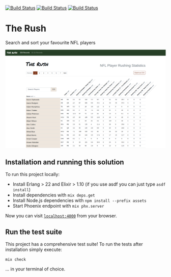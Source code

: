[![Build Status](https://github.com/alanvardy/the_rush/workflows/Unit%20Tests/badge.svg)](https://github.com/alanvardy/the_rush) 
[![Build Status](https://github.com/alanvardy/the_rush/workflows/Dialyzer/badge.svg)](https://github.com/alanvardy/the_rush) 
[![Build Status](https://github.com/alanvardy/the_rush/workflows/Cypress/badge.svg)](https://github.com/alanvardy/the_rush) 

# The Rush

Search and sort your favourite NFL players

![Watch the video](the_rush.png)

## Installation and running this solution

To run this project locally:

  * Install Erlang > 22 and Elixir > 1.10 (if you use asdf you can just type `asdf install`)
  * Install dependencies with `mix deps.get`
  * Install Node.js dependencies with `npm install --prefix assets`
  * Start Phoenix endpoint with `mix phx.server`

Now you can visit [`localhost:4000`](http://localhost:4000) from your browser.

## Run the test suite

This project has a comprehensive test suite! To run the tests after installation simply execute:

```
mix check
```

... in your terminal of choice.
